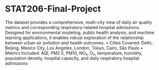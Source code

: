 # STAT206-Final-Project

The dataset provides a comprehensive, multi-city view of daily air quality metrics and corresponding respiratory-related hospital admissions. Designed for environmental modeling, public health analysis, and machine learning applications, it enables robust exploration of the relationship between urban air pollution and health outcomes.
• Cities Covered: Delhi, Beijing, Mexico City, Los Angeles, London, Tokyo, Cairo, São Paulo
• Metrics Included: AQI, PM2.5, PM10, NO₂, O₃, temperature, humidity, population density, hospital capacity, and daily respiratory hospital admissions
